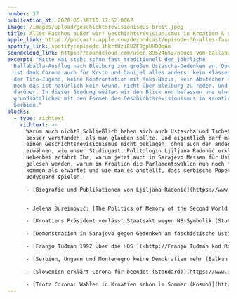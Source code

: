 ```yaml
---
number: 37
publication_at: 2020-05-18T15:17:52.806Z
image: /images/upload/geschichtsrevisionismus-breit.jpeg
title: Alles Faschos außer wir! Geschichtsrevisionismus in Kroatien & Serbien
apple_link: https://podcasts.apple.com/de/podcast/episode-36-alles-faschos-au%C3%9Fer-wir-geschichtsrevisionismus/id1170436903?i=1000475014146
spotify_link: spotify:episode:1hkrtUziEU2F0gpUHDOqAn
soundcloud_link: https://soundcloud.com/user-89524652/neues-vom-ballaballa-balkan-episode-36-alles-faschos-auser-wir-geschichtsrevisionismus-in-kroatien-serbien
excerpt: "Mitte Mai steht schon fast traditionell der jährliche
  Ballaballa-Ausflug nach Bleiburg zum großen Ustascha-Gedenken an. Doch diesmal
  ist dank Corona auch für Krsto und Danijel alles anders: kein Klassentreffen
  der Tito-Jugend, keine Konfrontation mit Koks-Nazis, kein Abstecher nach Wien.
  Doch das ist natürlich kein Grund, nicht über Bleiburg zu reden. Und nicht nur
  darüber. In dieser Sendung weiten wir den Blick und befassen uns etwas
  grundsätzlicher mit den Formen des Geschichtsrevisionismus in Kroatien und
  Serbien."
blocks:
  - type: richtext
    richtext: >-
      Warum auch nicht? Schließlich haben sich auch Ustascha und Tschetniks
      besser verstanden, als man glauben sollte. Und eigentlich darf man den
      einen Geschichtsrevisionismus nicht beklagen, ohne auch den anderen zu
      erwähnen, wie unser Studiogast, Politologin Ljiljana Radonić erklärt.
      Nebenbei erfahrt Ihr, warum jetzt auch in Sarajevo Messen für Ustascha
      gelesen werden, warum in Kroatien die Parlamentswahlen nun noch früher
      kommen als erwartet und wie man es anstellt, dass serbische Popen
      Bodyguard spielen.

      - [Biografie und Publikationen von Ljiljana Radonić](https://www.oeaw.ac.at/ikt/team/ljiljana-radonic/)


      - Jelena Đureinović: [The Politics of Memory of the Second World War in Contemporary Serbia: Collaboration, Resistance and Retribution](https://twitter.com/Rout_PoliticsIR/status/1202208252794150914)

      - [Kroatiens Präsident verlässt Staatsakt wegen NS-Symbolik (Stuttgarter Zeitung)](https://www.stuttgarter-zeitung.de/inhalt.zoran-milanovic-kroatiens-praesident-verlaesst-staatsakt-wegen-ns-symbolik.b3be44fa-d9f1-4f3d-9635-f6eccac6b3ba.html)

      - [Demonstration in Sarajevo gegen Gedenken an faschistische Ustascha-Bewegung (Handelsblatt) ](<http://Demonstration in Sarajevo gegen Gedenken an faschistische Ustascha-Bewegung>)

      - [Franjo Tuđman 1992 über die HOS ](<http://Franjo Tuđman kod Romana Bolkovića 1992 o HOS u>)

      - [Serbien, Ungarn und Montenegro keine Demokratien mehr (Balkan Insight) ](https://balkaninsight.com/2020/05/06/freedom-house-serbia-montenegro-hungary-no-longer-democracies/)

      - [Slowenien erklärt Corona für beendet (Standard)](https://www.derstandard.at/story/2000117525456/slowenien-oeffnet-grenzen-fuer-eu-buerger)

      - [Trotz Corona: Wahlen in Kroatien schon im Sommer (Kosmo)](https://www.kosmo.at/trotz-corona-wahlen-in-kroatien-schon-im-sommer/)
---
```

